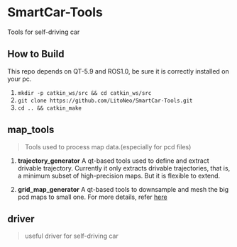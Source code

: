 <!--
 * @Descripttion: 
 * @version: 
 * @Author: LitoNeo
 * @Date: 2020-01-13 13:26:13
 * @LastEditors  : LitoNeo
 * @LastEditTime : 2020-01-13 13:34:48
 -->
# SmartCar-Tools
Tools for self-driving car

## How to Build
This repo depends on QT-5.9 and ROS1.0, be sure it is correctly installed on your pc.
1. `mkdir -p catkin_ws/src && cd catkin_ws/src`
2. `git clone https://github.com/LitoNeo/SmartCar-Tools.git`
3. `cd .. && catkin_make`

## map_tools
> Tools used to process map data.(especially for pcd files)
1. **trajectory_generator**
A qt-based tools used to define and extract drivable trajectory.
Currently it only extracts drivable trajectories, that is, a minimum subset of high-precision maps. But it is flexible to extend.

2. **grid_map_generator**
A qt-based tools to downsample and mesh the big pcd maps to small one. 
For more details, refer [here](https://zhuanlan.zhihu.com/p/77745476)


## driver
> useful driver for self-driving car